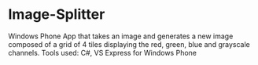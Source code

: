 # Image-Splitter
Windows Phone App that takes an image and generates a new image composed of a grid of 4 tiles displaying the red, green, blue and grayscale channels. Tools used: C#, VS Express for Windows Phone
